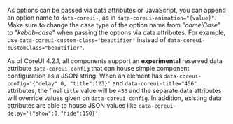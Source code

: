 As options can be passed via data attributes or JavaScript, you can append an option name to `data-coreui-`, as in `data-coreui-animation="{value}"`. Make sure to change the case type of the option name from "_camelCase_" to "_kebab-case_" when passing the options via data attributes. For example, use `data-coreui-custom-class="beautifier"` instead of `data-coreui-customClass="beautifier"`.

As of CoreUI 4.2.1, all components support an **experimental** reserved data attribute `data-coreui-config` that can house simple component configuration as a JSON string. When an element has `data-coreui-config='{"delay":0, "title":123}'` and `data-coreui-title="456"` attributes, the final `title` value will be `456` and the separate data attributes will override values given on `data-coreui-config`. In addition, existing data attributes are able to house JSON values like `data-coreui-delay='{"show":0,"hide":150}'`.
